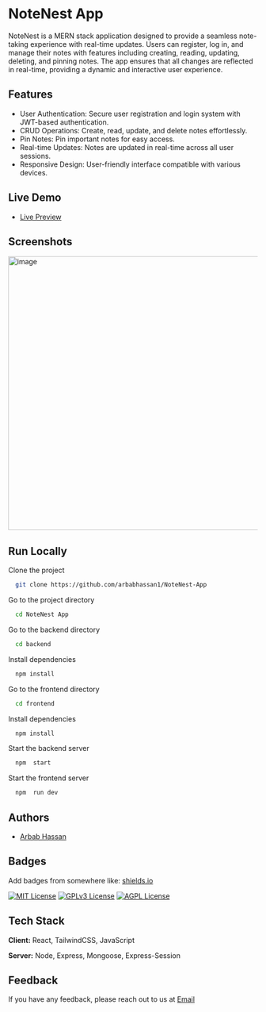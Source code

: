 
# NoteNest App

NoteNest is a MERN stack application designed to provide a seamless note-taking experience with real-time updates. Users can register, log in, and manage their notes with features including creating, reading, updating, deleting, and pinning notes. The app ensures that all changes are reflected in real-time, providing a dynamic and interactive user experience.


## Features

- User Authentication: Secure user registration and login system with JWT-based authentication.
- CRUD Operations: Create, read, update, and delete notes effortlessly.
- Pin Notes: Pin important notes for easy access.
- Real-time Updates: Notes are updated in real-time across all user sessions.
- Responsive Design: User-friendly interface compatible with various devices.
## Live Demo
 - [Live Preview](https://note-nest-app.vercel.app/)

## Screenshots

<img width="552" alt="image" src="https://github.com/arbabhassan1/NoteNest-App/assets/118005911/c64001c5-da7a-4453-abd8-ceba1c04b9f9">



## Run Locally

Clone the project

```bash
  git clone https://github.com/arbabhassan1/NoteNest-App
```

Go to the project directory

```bash
  cd NoteNest App
```
Go to the backend directory

```bash
  cd backend
```
Install dependencies

```bash
  npm install
```
Go to the frontend directory

```bash
  cd frontend
```
Install dependencies

```bash
  npm install
```
Start the backend server

```bash
  npm  start
```

Start the frontend server

```bash
  npm  run dev
```


## Authors

- [Arbab Hassan](https://arbabhassan.bio.link/)


## Badges

Add badges from somewhere like: [shields.io](https://shields.io/)

[![MIT License](https://img.shields.io/badge/License-MIT-green.svg)](https://choosealicense.com/licenses/mit/)
[![GPLv3 License](https://img.shields.io/badge/License-GPL%20v3-yellow.svg)](https://opensource.org/licenses/)
[![AGPL License](https://img.shields.io/badge/license-AGPL-blue.svg)](http://www.gnu.org/licenses/agpl-3.0)


## Tech Stack

**Client:** React, TailwindCSS, JavaScript

**Server:**  Node, Express,  Mongoose, Express-Session

## Feedback

If you have any feedback, please reach out to us at 
[Email](mailto:21011556-184@uog.edu.pk)

